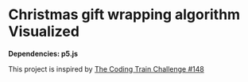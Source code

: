 # Christmas gift wrapping algorithm Visualized
**Dependencies: p5.js**

This project is inspired by [The Coding Train Challenge #148](https://youtu.be/YNyULRrydVI)
